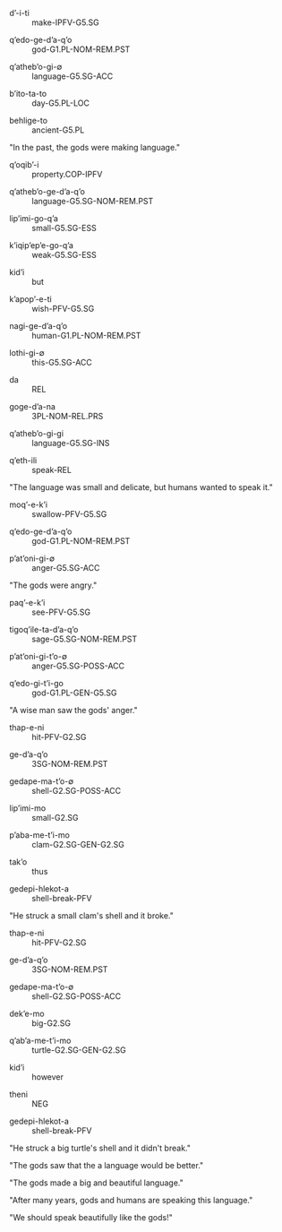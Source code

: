 <div class="gloss">
<p class="number"></p>
<div class="interlinear">
<dl> <dt>dʼ-i-ti</dt> <dd>make-<abbr>IPFV-G5.SG</abbr></dd> </dl>
<dl> <dt>qʼedo-ge-dʼa-qʼo</dt> <dd>god-<abbr>G1.PL-NOM-REM.PST</abbr></dd> </dl>
<dl> <dt>qʼathebʼo-gi-∅</dt> <dd>language-<abbr>G5.SG-ACC</abbr></dd> </dl>
<dl> <dt>bʼito-ta-to</dt> <dd>day-<abbr>G5.PL-LOC</abbr></dd> </dl>
<dl> <dt>behlige-to</dt> <dd>ancient-<abbr>G5.PL</abbr></dd> </dl>
</div>
<p class="freetranslation">"In the past, the gods were making language."</p>
</div>

<div class="gloss">
<p class="number"></p>
<div class="interlinear">
<dl> <dt>qʼoqibʼ-i</dt> <dd>property.<abbr>COP-IPFV</abbr></dd> </dl>
<dl> <dt>qʼathebʼo-ge-dʼa-qʼo</dt> <dd>language-<abbr>G5.SG-NOM-REM.PST</abbr></dd> </dl>
<dl> <dt>lipʼimi-go-qʼa</dt> <dd>small-<abbr>G5.SG-ESS</abbr></dd> </dl>
<dl> <dt>kʼiqipʼepʼe-go-qʼa</dt> <dd>weak-<abbr>G5.SG-ESS</abbr></dd> </dl>
<dl> <dt>kidʼi</dt> <dd>but</dd> </dl>
<dl> <dt>kʼapopʼ-e-ti</dt> <dd>wish-<abbr>PFV-G5.SG</abbr></dd> </dl>
<dl> <dt>nagi-ge-dʼa-qʼo</dt> <dd>human-<abbr>G1.PL-NOM-REM.PST</abbr></dd> </dl>
<dl> <dt>lothi-gi-∅</dt> <dd>this-<abbr>G5.SG-ACC</abbr></dd> </dl>
<dl> <dt>da</dt> <dd><abbr>REL</abbr></dd> </dl>
<dl> <dt>goge-dʼa-na</dt> <dd><abbr>3PL-NOM-REL.PRS</abbr></dd> </dl>
<dl> <dt>qʼathebʼo-gi-gi</dt> <dd>language-<abbr>G5.SG-INS</abbr></dd> </dl>
<dl> <dt>qʼeth-ili</dt> <dd>speak-<abbr>REL</abbr></dd> </dl>
</div>
<p class="freetranslation">"The language was small and delicate, but humans wanted to speak it."</p>
</div>

<div class="gloss">
<p class="number"></p>
<div class="interlinear">
<dl> <dt>moqʼ-e-kʼi</dt> <dd>swallow-<abbr>PFV-G5.SG</abbr></dd> </dl>
<dl> <dt>qʼedo-ge-dʼa-qʼo</dt> <dd>god-<abbr>G1.PL-NOM-REM.PST</abbr></dd> </dl>
<dl> <dt>pʼatʼoni-gi-∅</dt> <dd>anger-<abbr>G5.SG-ACC</abbr></dd> </dl>
</div>
<p class="freetranslation">"The gods were angry."</p>
</div>

<div class="gloss">
<p class="number"></p>
<div class="interlinear">
<dl> <dt>paqʼ-e-kʼi</dt> <dd>see-<abbr>PFV-G5.SG</abbr></dd> </dl>
<dl> <dt>tigoqʼile-ta-dʼa-qʼo</dt> <dd>sage-<abbr>G5.SG-NOM-REM.PST</abbr></dd> </dl>
<dl> <dt>pʼatʼoni-gi-tʼo-∅</dt> <dd>anger-<abbr>G5.SG-POSS-ACC</abbr></dd> </dl>
<dl> <dt>qʼedo-gi-tʼi-go</dt> <dd>god-<abbr>G1.PL-GEN-G5.SG</abbr></dd> </dl>
</div>
<p class="freetranslation">"A wise man saw the gods' anger."</p>
</div>

<div class="gloss">
<p class="number"></p>
<div class="interlinear">
<dl> <dt>thap-e-ni</dt> <dd>hit-<abbr>PFV-G2.SG</abbr></dd> </dl>
<dl> <dt>ge-dʼa-qʼo</dt> <dd><abbr>3SG-NOM-REM.PST</abbr></dd> </dl>
<dl> <dt>gedape-ma-tʼo-∅</dt> <dd>shell-<abbr>G2.SG-POSS-ACC</abbr></dd> </dl>
<dl> <dt>lipʼimi-mo</dt> <dd>small-<abbr>G2.SG</abbr></dd> </dl>
<dl> <dt>pʼaba-me-tʼi-mo</dt> <dd>clam-<abbr>G2.SG-GEN-G2.SG</abbr></dd> </dl>
<dl> <dt>takʼo</dt> <dd>thus</dd> </dl>
<dl> <dt>gedepi-hlekot-a</dt> <dd>shell-break-<abbr>PFV</abbr></dd> </dl>
</div>
<p class="freetranslation">"He struck a small clam's shell and it broke."</p>
</div>

<div class="gloss">
<p class="number"></p>
<div class="interlinear">
<dl> <dt>thap-e-ni</dt> <dd>hit-<abbr>PFV-G2.SG</abbr></dd> </dl>
<dl> <dt>ge-dʼa-qʼo</dt> <dd><abbr>3SG-NOM-REM.PST</abbr></dd> </dl>
<dl> <dt>gedape-ma-tʼo-∅</dt> <dd>shell-<abbr>G2.SG-POSS-ACC</abbr></dd> </dl>
<dl> <dt>dekʼe-mo</dt> <dd>big-<abbr>G2.SG</abbr></dd> </dl>
<dl> <dt>qʼabʼa-me-tʼi-mo</dt> <dd>turtle-<abbr>G2.SG-GEN-G2.SG</abbr></dd> </dl>
<dl> <dt>kidʼi</dt> <dd>however</dd> </dl>
<dl> <dt>theni</dt> <dd><abbr>NEG</abbr></dd> </dl>
<dl> <dt>gedepi-hlekot-a</dt> <dd>shell-break-<abbr>PFV</abbr></dd> </dl>
</div>
<p class="freetranslation">"He struck a big turtle's shell and it didn't break."</p>
</div>

<div class="gloss">
<p class="number"></p>
<div class="interlinear">
<dl> <dt></dt> <dd></dd> </dl>
</div>
<p class="freetranslation">"The gods saw that the a language would be better."</p>
</div>

<div class="gloss">
<p class="number"></p>
<div class="interlinear">
<dl> <dt></dt> <dd></dd> </dl>
</div>
<p class="freetranslation">"The gods made a big and beautiful language."</p>
</div>

<div class="gloss">
<p class="number"></p>
<div class="interlinear">
<dl> <dt></dt> <dd></dd> </dl>
</div>
<p class="freetranslation">"After many years, gods and humans are speaking this language."</p>
</div>

<div class="gloss">
<p class="number"></p>
<div class="interlinear">
<dl> <dt></dt> <dd></dd> </dl>
</div>
<p class="freetranslation">"We should speak beautifully like the gods!"</p>
</div>

